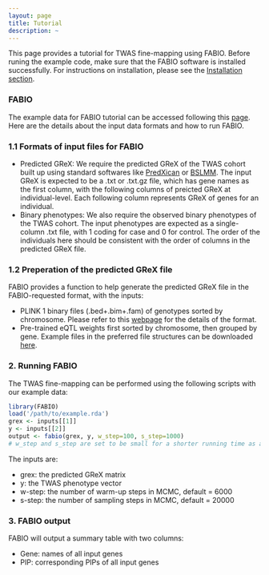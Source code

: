 ```yaml
---
layout: page
title: Tutorial
description: ~
---
```

This page provides a tutorial for TWAS fine-mapping using FABIO. Before runing the example code, make sure that the FABIO software is installed successfully. For instructions on installation, please see the [Installation section](https://superggbond.github.io/FABIO/documentation/02_Installation.html).

### FABIO
The example data for FABIO tutorial can be accessed following this [page](https://superggbond.github.io/FABIO/documentation/03_Data.html). Here are the details about the input data formats and how to run FABIO. 

### 1.1 Formats of input files for FABIO
* Predicted GReX: We require the predicted GReX of the TWAS cohort built up using standard softwares like [PredXican](https://github.com/hakyimlab/MetaXcan) or [BSLMM](https://github.com/genetics-statistics/GEMMA). The input GReX is expected to be a .txt or .txt.gz file, which has gene names as the first column, with the following columns of preicted GReX at individual-level. Each following column represents GReX of genes for an individual.
* Binary phenotypes: We also require the observed binary phenotypes of the TWAS cohort. The input phenotypes are expected as a single-column .txt file, with 1 coding for case and 0 for control. The order of the individuals here should be consistent with the order of columns in the predicted GReX file.

### 1.2 Preperation of the predicted GReX file
FABIO provides a function to help generate the predicted GReX file in the FABIO-requested format, with the inputs:
* PLINK 1 binary files (.bed+.bim+.fam) of genotypes sorted by chromosome. Please refer to this [webpage](https://www.cog-genomics.org/plink/2.0/input#bed) for the details of the format.
* Pre-trained eQTL weights first sorted by chromosome, then grouped by gene. Example files in the preferred file structures can be downloaded [here](https://www.dropbox.com/scl/fo/fxynm8uvedgvy7ni6hcbt/AAfTQVo89s78DsRNwpBH3lU?dl=0&e=1&preview=GEUVADIS_BSLMM_weights.zip&rlkey=nbqwrdi2r5y1bbojzf7z8ev7h&st=yz28n4nj).

### 2. Running FABIO
The TWAS fine-mapping can be performed using the following scripts with our example data:
```r
library(FABIO)
load('/path/to/example.rda')
grex <- inputs[[1]]
y <- inputs[[2]]
output <- fabio(grex, y, w_step=100, s_step=1000)
# w_step and s_step are set to be small for a shorter running time as an example here
```
The inputs are:
- grex: the predicted GReX matrix
- y: the TWAS phenotype vector
- w-step: the number of warm-up steps in MCMC, default = 6000
- s-step: the number of sampling steps in MCMC, default = 20000

### 3. FABIO output
FABIO will output a summary table with two columns: 
- Gene: names of all input genes
- PIP: corresponding PIPs of all input genes
